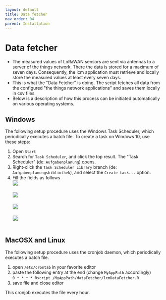 ```yaml
---
layout: default
title: Data fetcher
nav_order: 04
parent: Installation
---
```

# Data fetcher
- The measured values of LoRaWAN sensors are sent via antennas to a server of the things network. There the data is stored for a maximum of seven days. Consequently, the lcm application must retrieve and locally store the measured values at least every seven days.
- This is what the "Data Fetcher" is doing. The script fetches all data from the configured "the things network applications" and saves them locally in csv files.
- Below is a description of how this process can be initiated automatically on various operating systems.

## Windows
The following setup procedure uses the Windows Task Scheduler, which periodically executes a batch file.
To create a task on Windows 10, use these steps:

1. Open `Start`
1. Search for `Task Scheduler`, and click the top result. The "Task Scheduler" (de: `Aufgabenplanung`) opens.
1. Right-click the `Task Scheduler Library` branch (de: `Aufgabenplanungsbibliothek`), and select the `Create task...` option.
1. Fill the fields as follows<br>
   <img src="https://raw.githubusercontent.com/hslu-ige-laes/lcm/master/docs/assets/images/settingsDataFetcher_01.PNG" style="border:1px solid lightgrey"/><br><br>
   <img src="https://raw.githubusercontent.com/hslu-ige-laes/lcm/master/docs/assets/images/settingsDataFetcher_02.PNG" style="border:1px solid lightgrey"/><br><br>
   <img src="https://raw.githubusercontent.com/hslu-ige-laes/lcm/master/docs/assets/images/settingsDataFetcher_03.PNG" style="border:1px solid lightgrey"/><br><br>
   <img src="https://raw.githubusercontent.com/hslu-ige-laes/lcm/master/docs/assets/images/settingsDataFetcher_04.PNG" style="border:1px solid lightgrey"/><br><br>



## MacOSX and Linux
The following setup procedure uses the cronjob daemon, which periodically executes a batch file.

1. open `/etc/crontab` in your favorite editor
1. paste the following entry at the end (change `MyAppPath` accordingly)<br>
   `0 * * * * Rscript /MyAppPath/dataFetcher/lcmDataFetcher.R`
1. save file and close editor

This cronjob executes the file every hour.